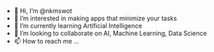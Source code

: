 - 👋 Hi, I’m @nkmswot
- 👀 I’m interested in making apps that minimize your tasks
- 🌱 I’m currently learning Artificial Intelligence
- 💞️ I’m looking to collaborate on AI, Machine Learning, Data Science
- 📫 How to reach me ...

<!---
nkmswot/nkmswot is a ✨ special ✨ repository because its `README.md` (this file) appears on your GitHub profile.
You can click the Preview link to take a look at your changes.
--->
